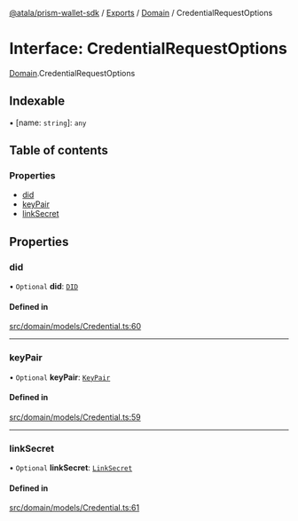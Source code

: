 [@atala/prism-wallet-sdk](../README.md) / [Exports](../modules.md) / [Domain](../modules/Domain.md) / CredentialRequestOptions

# Interface: CredentialRequestOptions

[Domain](../modules/Domain.md).CredentialRequestOptions

## Indexable

▪ [name: `string`]: `any`

## Table of contents

### Properties

- [did](Domain.CredentialRequestOptions.md#did)
- [keyPair](Domain.CredentialRequestOptions.md#keypair)
- [linkSecret](Domain.CredentialRequestOptions.md#linksecret)

## Properties

### did

• `Optional` **did**: [`DID`](../classes/Domain.DID.md)

#### Defined in

[src/domain/models/Credential.ts:60](https://github.com/hyperledger/identus-edge-agent-sdk-ts/blob/09a15046403a2249034c5ff5dfc7e6e562cd9171/src/domain/models/Credential.ts#L60)

___

### keyPair

• `Optional` **keyPair**: [`KeyPair`](../classes/Domain.KeyPair.md)

#### Defined in

[src/domain/models/Credential.ts:59](https://github.com/hyperledger/identus-edge-agent-sdk-ts/blob/09a15046403a2249034c5ff5dfc7e6e562cd9171/src/domain/models/Credential.ts#L59)

___

### linkSecret

• `Optional` **linkSecret**: [`LinkSecret`](../classes/Domain.LinkSecret.md)

#### Defined in

[src/domain/models/Credential.ts:61](https://github.com/hyperledger/identus-edge-agent-sdk-ts/blob/09a15046403a2249034c5ff5dfc7e6e562cd9171/src/domain/models/Credential.ts#L61)
